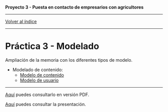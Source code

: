 __Proyecto 3 - Puesta en contacto de empresarios con agricultores__

---

[Volver al índice](../../README.md)

---

# Práctica 3 - Modelado

Ampliación de la memoria con los diferentes tipos de modelo.

* Modelado de contenido:
  * [Modelo de contenido](content-model.mdzip)
  * [Modelo de usuario]()

---

[Aquí](../../assets/memoria_v2.pdf) puedes consultarlo en versión PDF.

[Aquí](../../assets/presentacion_p3.pdf) puedes consultar la presentación.
